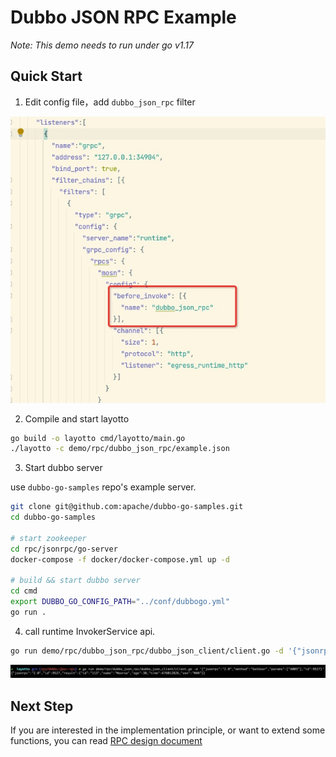 # Dubbo JSON RPC Example
*Note: This demo needs to run under go v1.17*
## Quick Start
1. Edit config file，add `dubbo_json_rpc` filter

![jsonrpc.jpg](../../../img/rpc/jsonrpc.jpg)

2. Compile and start layotto
```sh
go build -o layotto cmd/layotto/main.go
./layotto -c demo/rpc/dubbo_json_rpc/example.json
```

3. Start dubbo server

use `dubbo-go-samples` repo's example server.

```sh
git clone git@github.com:apache/dubbo-go-samples.git
cd dubbo-go-samples

# start zookeeper
cd rpc/jsonrpc/go-server
docker-compose -f docker/docker-compose.yml up -d

# build && start dubbo server
cd cmd
export DUBBO_GO_CONFIG_PATH="../conf/dubbogo.yml"
go run .
```

4. call runtime InvokerService api.
```sh
go run demo/rpc/dubbo_json_rpc/dubbo_json_client/client.go -d '{"jsonrpc":"2.0","method":"GetUser","params":["A003"],"id":9527}'
```

![jsonrpc.jpg](../../../img/rpc/jsonrpcresult.jpg)

## Next Step

If you are interested in the implementation principle, or want to extend some functions, you can read [RPC design document](en/design/rpc/rpc-design-doc.md)
